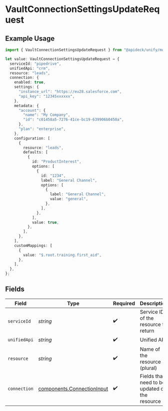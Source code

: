 # VaultConnectionSettingsUpdateRequest

## Example Usage

```typescript
import { VaultConnectionSettingsUpdateRequest } from "@apideck/unify/models/operations";

let value: VaultConnectionSettingsUpdateRequest = {
  serviceId: "pipedrive",
  unifiedApi: "crm",
  resource: "leads",
  connection: {
    enabled: true,
    settings: {
      "instance_url": "https://eu28.salesforce.com",
      "api_key": "12345xxxxxx",
    },
    metadata: {
      "account": {
        "name": "My Company",
        "id": "c01458a5-7276-41ce-bc19-639906b0450a",
      },
      "plan": "enterprise",
    },
    configuration: [
      {
        resource: "leads",
        defaults: [
          {
            id: "ProductInterest",
            options: [
              {
                id: "1234",
                label: "General Channel",
                options: [
                  {
                    label: "General Channel",
                    value: "general",
                  },
                ],
              },
            ],
            value: true,
          },
        ],
      },
    ],
    customMappings: [
      {
        value: "$.root.training.first_aid",
      },
    ],
  },
};
```

## Fields

| Field                                                                    | Type                                                                     | Required                                                                 | Description                                                              | Example                                                                  |
| ------------------------------------------------------------------------ | ------------------------------------------------------------------------ | ------------------------------------------------------------------------ | ------------------------------------------------------------------------ | ------------------------------------------------------------------------ |
| `serviceId`                                                              | *string*                                                                 | :heavy_check_mark:                                                       | Service ID of the resource to return                                     | pipedrive                                                                |
| `unifiedApi`                                                             | *string*                                                                 | :heavy_check_mark:                                                       | Unified API                                                              | crm                                                                      |
| `resource`                                                               | *string*                                                                 | :heavy_check_mark:                                                       | Name of the resource (plural)                                            | leads                                                                    |
| `connection`                                                             | [components.ConnectionInput](../../models/components/connectioninput.md) | :heavy_check_mark:                                                       | Fields that need to be updated on the resource                           |                                                                          |